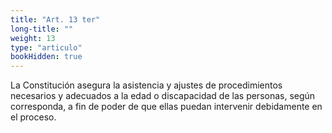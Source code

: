 ```yaml
---
title: "Art. 13 ter"
long-title: ""
weight: 13
type: "articulo"
bookHidden: true
---
```

La Constitución asegura la asistencia y ajustes de procedimientos necesarios y adecuados a la edad o discapacidad de las personas, según corresponda, a fin de poder de que ellas puedan intervenir debidamente en el proceso.
